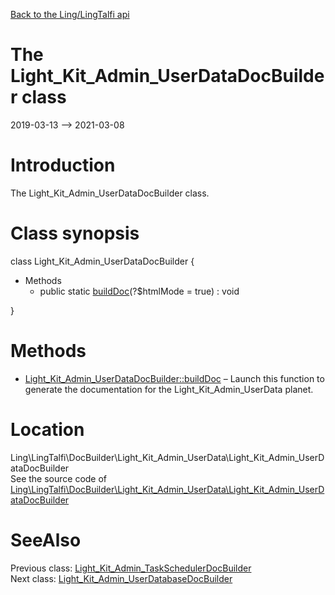 [Back to the Ling/LingTalfi api](https://github.com/lingtalfi/LingTalfi/blob/master/doc/api/Ling/LingTalfi.md)



The Light_Kit_Admin_UserDataDocBuilder class
================
2019-03-13 --> 2021-03-08






Introduction
============

The Light_Kit_Admin_UserDataDocBuilder class.



Class synopsis
==============


class <span class="pl-k">Light_Kit_Admin_UserDataDocBuilder</span>  {

- Methods
    - public static [buildDoc](https://github.com/lingtalfi/LingTalfi/blob/master/doc/api/Ling/LingTalfi/DocBuilder/Light_Kit_Admin_UserData/Light_Kit_Admin_UserDataDocBuilder/buildDoc.md)(?$htmlMode = true) : void

}






Methods
==============

- [Light_Kit_Admin_UserDataDocBuilder::buildDoc](https://github.com/lingtalfi/LingTalfi/blob/master/doc/api/Ling/LingTalfi/DocBuilder/Light_Kit_Admin_UserData/Light_Kit_Admin_UserDataDocBuilder/buildDoc.md) &ndash; Launch this function to generate the documentation for the Light_Kit_Admin_UserData planet.





Location
=============
Ling\LingTalfi\DocBuilder\Light_Kit_Admin_UserData\Light_Kit_Admin_UserDataDocBuilder<br>
See the source code of [Ling\LingTalfi\DocBuilder\Light_Kit_Admin_UserData\Light_Kit_Admin_UserDataDocBuilder](https://github.com/lingtalfi/LingTalfi/blob/master/DocBuilder/Light_Kit_Admin_UserData/Light_Kit_Admin_UserDataDocBuilder.php)



SeeAlso
==============
Previous class: [Light_Kit_Admin_TaskSchedulerDocBuilder](https://github.com/lingtalfi/LingTalfi/blob/master/doc/api/Ling/LingTalfi/DocBuilder/Light_Kit_Admin_TaskScheduler/Light_Kit_Admin_TaskSchedulerDocBuilder.md)<br>Next class: [Light_Kit_Admin_UserDatabaseDocBuilder](https://github.com/lingtalfi/LingTalfi/blob/master/doc/api/Ling/LingTalfi/DocBuilder/Light_Kit_Admin_UserDatabase/Light_Kit_Admin_UserDatabaseDocBuilder.md)<br>
